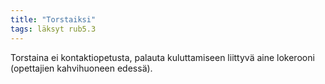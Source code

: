 ```yaml
---
title: "Torstaiksi"
tags: läksyt rub5.3
---
```


Torstaina ei kontaktiopetusta, palauta kuluttamiseen liittyvä aine lokerooni (opettajien kahvihuoneen edessä).